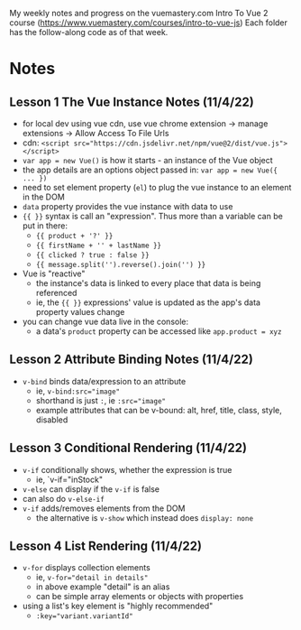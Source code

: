 My weekly notes and progress on the vuemastery.com Intro To Vue 2 course (https://www.vuemastery.com/courses/intro-to-vue-js)
Each folder has the follow-along code as of that week.

# Notes

## Lesson 1 The Vue Instance Notes (11/4/22)
- for local dev using vue cdn, use vue chrome extension -> manage extensions -> Allow Access To File Urls
- cdn: `<script src="https://cdn.jsdelivr.net/npm/vue@2/dist/vue.js"></script>`
- `var app = new Vue()` is how it starts - an instance of the Vue object
- the app details are an options object passed in: `var app = new Vue({ ... })`
- need to set element property (`el`) to plug the vue instance to an element in the DOM
- `data` property provides the vue instance with data to use
- `{{ }}` syntax is call an "expression". Thus more than a variable can be put in there:
  - `{{ product + '?' }}`
  - `{{ firstName + '' + lastName }}`
  - `{{ clicked ? true : false }}`
  - `{{ message.split('').reverse().join('') }}`
- Vue is "reactive" 
  - the instance's data is linked to every place that data is being referenced
  - ie, the `{{ }}` expressions' value is updated as the app's data property values change
- you can change vue data live in the console:
  - a data's `product` property can be accessed like `app.product = xyz`

## Lesson 2 Attribute Binding Notes (11/4/22)
- `v-bind` binds data/expression to an attribute
  - ie, `v-bind:src="image"`
  - shorthand is just `:`, ie `:src="image"`
  - example attributes that can be v-bound: alt, href, title, class, style, disabled

## Lesson 3 Conditional Rendering (11/4/22)
- `v-if` conditionally shows, whether the expression is true
  - ie, `v-if="inStock"
- `v-else` can display if the `v-if` is false
- can also do `v-else-if`
- `v-if` adds/removes elements from the DOM
  - the alternative is `v-show` which instead does `display: none`

## Lesson 4 List Rendering (11/4/22)
- `v-for` displays collection elements
  - ie, `v-for="detail in details"`
  - in above example "detail" is an alias
  - can be simple array elements or objects with properties
- using a list's key element is "highly recommended"
  - `:key="variant.variantId"`